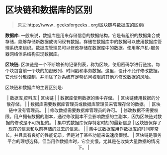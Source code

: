# 区块链和数据库的区别

> 原文:[https://www . geeksforgeeks . org/区块链与数据库的区别/](https://www.geeksforgeeks.org/difference-between-blockchain-and-a-database/)

**数据库:**
一般来说，数据库是用来存储信息的数据结构。它是有组织的数据集合或存储，能够存储新数据或访问现有数据。存储在数据库中的数据可以使用数据库管理系统来组织。数据库管理员可以修改存储在数据库中的数据。使用客户机-服务器网络体系结构实现数据库。

**区块链:**
区块链是一个不断增长的记录列表，称为区块，使用密码学进行链接。每个块包含前一个块的加密散列、时间戳和事务数据。这里，设计不允许修改数据。它允许分散控制，并消除了对系统有足够访问权限的其他方修改数据的风险。

区块链和数据库的主要区别是:

<center>

| 数据库ˌ资料库 | 区块链 |
| 数据库使用数据的集中存储。 | 区块链使用数据的分散存储。 |
| 数据库需要数据库管理员或数据库管理员来管理存储的数据。 | 区块链中没有管理员。 |
| 修改数据需要数据库管理员的许可。 | 修改数据不需要权限。用户拥有数据的副本，通过修改副本不会影响数据的主副本，因为区块链对数据的修改是不可抗拒的。 | 集中式数据库保存特定时刻的最新信息 | 区块链保存了现在的信息和以前存储的过去的信息。 |
| 集中式数据库用作数据库的时间非常长，并且具有良好的性能记录，但是对于某些功能来说速度很慢。 | 区块链是事务平台的理想选择，但当用作数据库时，它会变慢，尤其是在收集大量数据的情况下。 |

</center>